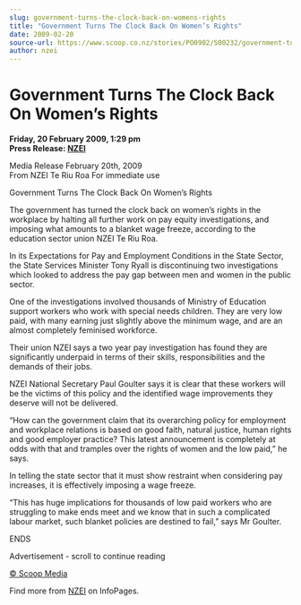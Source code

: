 ```yaml
---
slug: government-turns-the-clock-back-on-womens-rights
title: "Government Turns The Clock Back On Women’s Rights"
date: 2009-02-20
source-url: https://www.scoop.co.nz/stories/PO0902/S00232/government-turns-the-clock-back-on-womens-rights.htm
author: nzei
---
```

Government Turns The Clock Back On Women’s Rights
=================================================

**Friday, 20 February 2009, 1:29 pm**  
**Press Release: [NZEI](https://info.scoop.co.nz/NZEI)**

Media Release February 20th, 2009  
From NZEI Te Riu Roa For immediate use  

Government Turns The Clock Back On Women’s Rights

The government has turned the clock back on women’s rights in the workplace by halting all further work on pay equity investigations, and imposing what amounts to a blanket wage freeze, according to the education sector union NZEI Te Riu Roa.

In its Expectations for Pay and Employment Conditions in the State Sector, the State Services Minister Tony Ryall is discontinuing two investigations which looked to address the pay gap between men and women in the public sector.

One of the investigations involved thousands of Ministry of Education support workers who work with special needs children. They are very low paid, with many earning just slightly above the minimum wage, and are an almost completely feminised workforce.

Their union NZEI says a two year pay investigation has found they are significantly underpaid in terms of their skills, responsibilities and the demands of their jobs.

NZEI National Secretary Paul Goulter says it is clear that these workers will be the victims of this policy and the identified wage improvements they deserve will not be delivered.

“How can the government claim that its overarching policy for employment and workplace relations is based on good faith, natural justice, human rights and good employer practice? This latest announcement is completely at odds with that and tramples over the rights of women and the low paid,” he says.

In telling the state sector that it must show restraint when considering pay increases, it is effectively imposing a wage freeze.

“This has huge implications for thousands of low paid workers who are struggling to make ends meet and we know that in such a complicated labour market, such blanket policies are destined to fail,” says Mr Goulter.

ENDS  

Advertisement - scroll to continue reading





[© Scoop Media](http://www.scoop.co.nz/about/terms.html)

Find more from [NZEI](https://info.scoop.co.nz/NZEI) on InfoPages.